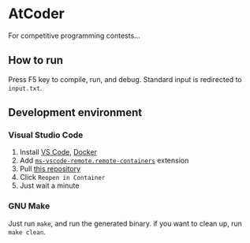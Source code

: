 # AtCoder

For competitive programming contests...

## How to run

Press F5 key to compile, run, and debug. 
Standard input is redirected to `input.txt`.

## Development environment

### Visual Studio Code

1. Install [VS Code](https://code.visualstudio.com/), [Docker](https://www.docker.com/)
2. Add [`ms-vscode-remote.remote-containers`](https://marketplace.visualstudio.com/items?itemName=ms-vscode-remote.remote-containers) extension
3. Pull [this repository](https://github.com/yujixr/atcoder.git)
4. Click `Reopen in Container`
5. Just wait a minute

### GNU Make

Just run `make`, and run the generated binary.
if you want to clean up, run `make clean`.
